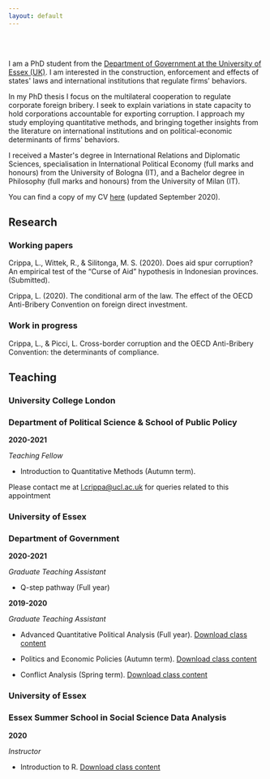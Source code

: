 ```yaml
---
layout: default
---
```

<br><br>

I am a PhD student from the [Department of Government at the University of Essex (UK)](https://www.essex.ac.uk/departments/government). I am interested in the construction, enforcement and effects of states' laws and international institutions that regulate firms' behaviors.

In my PhD thesis I focus on the multilateral cooperation to regulate corporate foreign bribery. I seek to explain variations in state capacity to hold corporations accountable for exporting corruption. I approach my study employing quantitative methods, and bringing together insights from the literature on international institutions and on political-economic determinants of firms' behaviors.

I received a Master's degree in International Relations and Diplomatic Sciences, specialisation in International Political Economy (full marks and honours) from the University of Bologna (IT), and a Bachelor degree in Philosophy (full marks and honours) from the University of Milan (IT).

You can find a copy of my CV [here](assets/LorenzoCrippa_CV_2020_09_18.pdf) (updated September 2020).


## Research
### Working papers
Crippa, L., Wittek, R., & Silitonga, M. S. (2020). Does aid spur corruption? An empirical test of the “Curse of Aid” hypothesis in Indonesian provinces. (Submitted).

Crippa, L. (2020). The conditional arm of the law. The effect of the OECD Anti-Bribery Convention on foreign direct investment.

### Work in progress
Crippa, L., & Picci, L. Cross-border corruption and the OECD Anti-Bribery Convention: the determinants of compliance.

## Teaching

### University College London
### Department of Political Science & School of Public Policy

**2020-2021**

_Teaching Fellow_

- Introduction to Quantitative Methods (Autumn term). 

Please contact me at [l.crippa@ucl.ac.uk](mailto:l.crippa@ucl.ac.uk) for queries related to this appointment

### University of Essex
### Department of Government

**2020-2021**

_Graduate Teaching Assistant_

- Q-step pathway (Full year)

**2019-2020**

_Graduate Teaching Assistant_

- Advanced Quantitative Political Analysis (Full year). [Download class content](https://github.com/lorenzo-crippa/GV300_2019-20)

- Politics and Economic Policies (Autumn term). [Download class content](https://github.com/lorenzo-crippa/GV120_2019-20)

- Conflict Analysis (Spring term). [Download class content](https://github.com/lorenzo-crippa/GV217_2019-20)

### University of Essex 
### Essex Summer School in Social Science Data Analysis

**2020**

_Instructor_

- Introduction to R. [Download class content](https://github.com/lorenzo-crippa/ESS_intro_to_R_2020)
